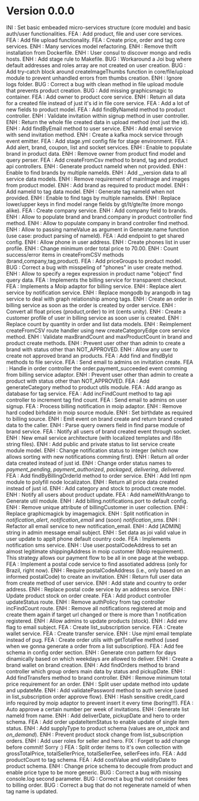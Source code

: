# Version 0.0.0
INI : Set basic embeaded micro-services structure (core module) and basic auth/user functionalities.
FEA : Add product, file and user core services.
FEA : Add file upload functionality.
FEA : Create price, order and tag core services. 
ENH : Many services model refactoring.
ENH : Remove thrift installation from Dockerfile.
ENH : User consul to discover mongo and redis hosts.
ENH : Add stage rule to Makefile.
BUG : Workaround a Joi bug where default addresses and roles array are not created on user creation.
BUG : Add try-catch block around createImageThumbs function in core/file/upload module to prevent unhandled errors from thumbs creation.
ENH : Ignore logs folder.
BUG : Correct a bug with clean method in file upload module that prevents product creation.
BUG : Add missing graphicsmagic to container.
FEA : Add owner to product core service.
ENH : Return all data for a created file instead of just it's id in file core service.
FEA : Add a lot of new fields to product model.
FEA : Add findByNameId method to product controller.
ENH : Validate invitation within signup method in user controller.
ENH : Return the whole file created data in upload method (not just the id).
ENH : Add findByEmail method to user service.
ENH : Add email service with send invitation method.
ENH : Create a kafka mock service through event emitter.
FEA : Add stage.yml config file for stage environment.
FEA : Add alert, brand, coupon, list and socket services.
ENH : Enable to populate brand in product data.
ENH : Remove owner from product find model and query perser.
FEA : Add createFromCsv method to brand, tag and product api controllers.
ENH : Generate product nameId when not provided.
ENH : Enable to find brands by multiple nameIds.
ENH : Add __version data to all service data models.
ENH : Remove requirement of mainImage and images from product model.
ENH : Add brand as required to product model.
ENH : Add nameId to tag data model.
ENH : Generate tag nameId when not provided.
ENH : Enable to find tags by multiple nameIds.
ENH : Replace lower/upper keys in find model range fields by gt/lt/gte/lte (more mongo alike).
FEA : Create company service.
ENH : Add company field to brands.
ENH : Allow to populate brand and brand.company in product controller find method.
ENH : Allow to populate company in brand controller find method.
ENH : Allow to passing nameValue as argument in Generate.name function (use case: product parsing of nameId).
FEA : Add endpoint to get shared config.
ENH : Allow phone in user address.
ENH : Create phones list in user profile.
ENH : Change minimum order total price to 70.00.
ENH : Count success/error items in createFromCSV methods (brand,company,tag,product).
FEA : Add priceGroups to product model.
BUG : Correct a bug with misspeling of "phones" in user create method.
ENH : Allow to specify a regex expression in product name "object" find query data.
FEA : Implements the billing service for transparent checkout.
FEA : Implements a Moip adaptor for billing service.
ENH : Replace alert service by notification service.
ENH : Replace mongodb by arangodb in tag service to deal with graph relationship among tags.
ENH : Create an order in billing service as soon as the order is created by order service.
ENH : Convert all float prices (product,order) to int (cents unity).
ENH : Create a customer profile of user in billing service as soon user is created.
ENH : Replace count by quantity in order and list data models.
ENH : Reimplement createFromCSV route handler using new createCategoryEdge core service method.
ENH : Validate maxBrandCount and maxProductCount in brand and product create methods.
ENH : Prevent user other than admin to create a brand with status other than NOT_APPROVED.
ENH : Allow any user to create not approved brand an products.
FEA : Add find and findById methods to file service.
FEA : Send email to admins on invitation create.
FEA : Handle in order controller the order.payment_succeeded event comming from billing service adaptor.
ENH : Prevent user other than admin to create a product with status other than NOT_APPROVED.
FEA : Add generateCategory method to product utils module.
FEA : Add arango as database for tag service.
FEA : Add incFindCount method to tag api controller to increment tag find count.
FEA : Send email to admins on user signup.
FEA : Process billing notification in moip adaptor.
ENH : Remove hard coded birhdate in moip source module.
ENH : Set birthdate as required to billing source. 
ENH : Emit event on brand create and return brand created data to the caller.
ENH : Parse query owners field in find parse module of brand service.
FEA : Notify all users of brand created event through socket.
ENH : New email service architecture (with localized templates and i18n string files).
ENH : Add public and private status to list service create module model.
ENH : Change notification status to integer (which now allows sorting with new notifications comming first).
ENH : Return all order data created instead of just id.
ENH : Change order status names to *payment_pending*, *payment_authorized*, *packaged*, *delivering*, *delivered*.
FEA : Add findByBillingOrderId method to order service.
ENH : Add Intl npm module to polyfill node localizaton.
ENH : Return all price data created instead of just id.
ENH : Add category and stock to product create model.
ENH : Notify all users about product update.
FEA : Add nameWithArango to Generate util module.
ENH : Add billing.notifications.port to default config.
ENH : Remove unique attribute of billingCustomer in user collection.
ENH : Replace graphicmagick by imagemagick.
ENH : Split notification in *notification_alert*, *notification_email* and (soon) *notification_sms*.
ENH : Refactor all email service to new notification_email.
ENH : Add [ADMIN] string in admin message email subject.
ENH : Set data as joi valid value in user update to applt phone default country code.
FEA : Implements notification sms service.
ENH : Use user.postalCodeAddress to set an almost legitimate shippingAddress in moip customer (Moip requirement). This strategy allows our payment flow to be all in one page at the webapp.
FEA : Implement a postal code service to find assotiated address (only for Brazil, right now).
ENH : Require postalCodeAddress (i.e., only based on an informed postalCode) to create an invitation.
ENH : Return full user data from create method of user service.
ENH : Add state and country to order address.
ENH : Replace postal code service by an address service.
ENH : Update product stock on order create.
FEA : Add product controller updateStatus route.
ENH : Remove authPolicy from tag controller incFindCount route.
ENH : Remove all notifications registered at moip and create them again if target url changed or there is more than 1 notification registered.
ENH : Allow admins to update products (stock).
ENH : Add env flag to email subject.
FEA : Create list_subscription service.
FEA : Create wallet service.
FEA : Create transfer service.
ENH : Use mjml email template instead of pug.
FEA : Create order utils with getTotalFee method (used when we gonna generate a order from a list subscription).
FEA : Add fee schema in config order section.
ENH : Generate cron pattern for days dinamically based on which weekdays are allowed to deliver.
ENH : Create a brand wallet on brand creation.
ENH : Add findOrders method to brand controller which group orders main data by status and pickupDate.
ENH : Add findTransfers method to brand controller.
ENH : Remove minimum total price requirement for an order.
ENH : Split user update method into update and updateMe.
ENH : Add validatePassword method to auth service (used in list_subscription order approve flow).
ENH : Hash sensitive credit_card info required by moip adaptor to prevent insert it every time (boring!!!).
FEA : Auto approve a certain number per week of invitations.
ENH : Generate list nameId from name.
ENH : Add deliverDate, pickupDate and hero to order schema.
FEA : Add order updateItemStatus to enable update of single item status.
ENH : Add supplyType to product schema (values are *on_stock* and *on_demand*).
ENH : Prevent product stock change from list_subscription orders.
ENH : Add user roles for seller and hero.
FIX : Forget to add change before commit! Sorry :)
FEA : Split order items to it's own collection with grossTotalPrice, totalSellerPrice, totalSellerFee, sellerFees info.
FEA : Add productCount to tag schema.
FEA : Add costValue and validityDate to product schema.
ENH : Change price schema to decouple from product and enable price type to be more generic.
BUG : Correct a bug with missing console.log second parameter.
BUG : Correct a bug that not consider fees to billing order.
BUG : Correct a bug that do not regenerate nameId of when tag name is updated.
